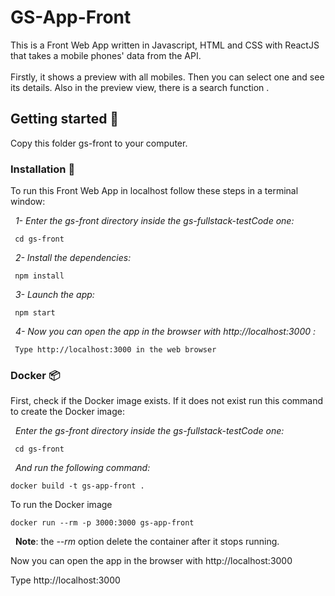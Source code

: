 # GS-App-Front 

This is a Front Web App written in Javascript, HTML and CSS with ReactJS that takes a mobile phones' data from the API. 
<br>
<br>
Firstly, it shows a preview with all mobiles. Then you can select one and see its details. Also in the preview view, there is a search function .

## Getting started 🚀

Copy this folder gs-front to your computer.

### Installation 🔧

To run this Front Web App in localhost follow these steps in a terminal window:

 &nbsp;&nbsp;_1- Enter the gs-front directory inside the gs-fullstack-testCode one:_
  ```
   cd gs-front
  ```

 &nbsp;&nbsp;_2- Install the dependencies:_
  ```
   npm install
  ```
  
 &nbsp;&nbsp;_3- Launch the app:_
  ```
   npm start
  ```
  
 &nbsp;&nbsp;_4- Now you can open the app in the browser with http://localhost:3000 :_
  ```
   Type http://localhost:3000 in the web browser
  ```

 

### Docker 📦

First, check if the Docker image exists. If it does not exist run this command to create the Docker image:

  &nbsp;&nbsp;_Enter the gs-front directory inside the gs-fullstack-testCode one:_
  ```
   cd gs-front
  ```
  
  &nbsp;&nbsp;_And run the following command:_
  ```
  docker build -t gs-app-front .
  ```

To run the Docker image

  ```docker run --rm -p 3000:3000 gs-app-front  ```

  &nbsp;&nbsp;__Note__: the _--rm_ option delete the container after it stops running.

Now you can open the app in the browser with http://localhost:3000
 
  Type http://localhost:3000
